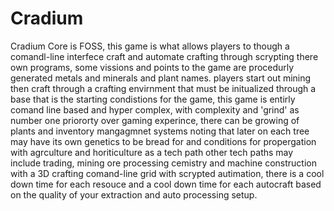 # Cradium
Cradium Core is FOSS, this game is what allows players to though a comandl-line interfece craft and automate crafting through scrypting there own programs, some vissions and points to the game are procedurly generated metals and minerals and plant names. players start out mining then craft through a crafting envirnment that must be initualized through a base that is the starting condistions for the game, this game is entirly comand line based and hyper complex, with complexity and 'grind' as number one priororty over gaming experince, there can be growing of plants and inventory mangagmnet systems noting that later on each tree may have its own genetics to be bread for and conditions for propergation with agrculture and horiticulture as a tech path other tech paths may include trading, mining ore processing cemistry and machine construction with a 3D crafting comand-line grid with scrypted autimation, there is a cool down time for each resouce and a cool down time for each autocraft based on the quality of your extraction and auto processing setup.
